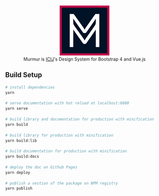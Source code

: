 <p align="center">
<a href="https://icij.github.io/murmur/">
  <img src="https://github.com/ICIJ/murmur/raw/master/lib/assets/images/murmur-dark.png" width="158px">
</a>
<br>
Murmur is <a href="https://icij.org">ICIJ</a>'s Design System for Bootstrap 4 and Vue.js
</p>

## Build Setup

``` bash
# install dependencies
yarn

# serve documentation with hot reload at localhost:8080
yarn serve

# build library and documentation for production with minification
yarn build

# build library for production with minification
yarn build:lib

# build documentation for production with minification
yarn build:docs

# deploy the doc on Github Pages
yarn deploy

# publish a vestion of the package on NPM registry
yarn publish
```

